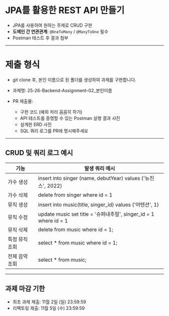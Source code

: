 # JPA를 활용한 REST API 만들기
- JPA를 사용하여 원하는 주제로 CRUD 구현
- **도메인 간 연관관계**: `@OneToMany` / `@ManyToOne` 필수
- Postman 테스트 후 결과 첨부

---

# 제출 형식
- git clone 후, 본인 이름으로 된 폴더를 생성하여 과제를 구현합니다.
- 과제명: 25-26-Backend-Assignment-02_본인이름

- PR 제출물:
  - 구현 코드 (예외 처리 꼼꼼히 하기)
  - API 테스트를 증명할 수 있는 Postman 실행 결과 사진 
  - 설계한 ERD 사진
  - SQL 쿼리 로그를 PR에 명시해주세요

---

## CRUD 및 쿼리 로그 예시

| 기능                   | 발생 쿼리 예시                                                   |
|-----------|------------------------------------------------------------|
| 가수 생성     | insert into singer (name, debutYear) values ('뉴진스', 2022)  |
| 가수 삭제    | delete from singer where id = 1                            |
| 뮤직 생성     | insert into music(title, singer_id) values ('어텐션', 1)      |
| 뮤직 수정     | update music set title = '슈퍼내추럴', singer_id = 1 where id = 1 |
| 뮤직 삭제     | delete from music where id = 1;                            |
| 특정 뮤직 조회  | select * from music where id = 1;                          |
| 전체 음악 조회  | select * from music;                                       |

---

## 과제 마감 기한
- 최초 과제 제출: 11월 2일 (일) 23:59:59
- 리팩토링 제출: 11월 5일 (수) 23:59:59
